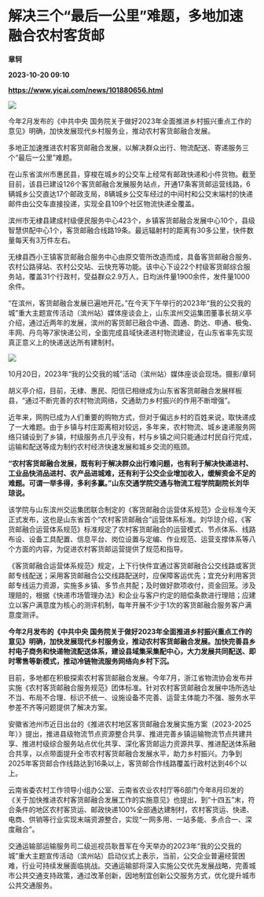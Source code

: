 # 解决三个“最后一公里”难题，多地加速融合农村客货邮
**章轲**

**2023-10-20 09:10**

**https://www.yicai.com/news/101880656.html**

![](https://imgcdn.yicai.com/uppics/slides/2023/10/2c57067841a194d882f6f1dbc136b4f4.jpg)

今年2月发布的《中共中央 国务院关于做好2023年全面推进乡村振兴重点工作的意见》明确，加快发展现代乡村服务业，推动农村客货邮融合发展。

多地正加速推进农村客货邮融合发展，以解决群众出行、物流配送、寄递服务三个“最后一公里”难题。

在山东省滨州市惠民县，穿梭在城乡的公交车上经常有邮政快递和小件货物。截至目前，该县已建设126个客货邮融合发展服务站点，开通17条客货邮运营线路，6辆城乡公交直达17个邮政支局，8辆城乡公交车经过的中间村和公交末端村的快递邮件由公交车直接投递，实现全县109个社区物流快递全覆盖。

滨州市无棣县建成村级便民服务中心423个，乡镇客货邮融合发展中心10个，县级智慧供配中心1个，客货邮融合线路19条。最远辐射村的距离有30多公里，快件数量每天有3万件左右。

无棣县西小王镇客货邮融合服务中心由原交管所改造而成，具备客货邮融合服务、农村公路驿站、农村公交站、云快充等功能。该中心下设22个村级客货邮综合服务站，覆盖31个行政村，受益群众2.9万人，日均派件量1900余件，发件量1000余件。

“在滨州，客货邮融合发展已遍地开花。”在今天下午举行的2023年“我的公交我的城”重大主题宣传活动（滨州站）媒体座谈会上，山东滨州交运集团董事长胡义亭介绍，通过近两年的发展，滨州的客货邮已融合中通、圆通、韵达、申通、极兔、丰网、丹鸟等7家快递公司，全面完成县域快递进村物流建设，在山东省率先实现真正意义上的快递送达所有建制村。

![](https://imgcdn.yicai.com/uppics/images/2023/10/f7a10cf6563846a09a2f71f8ff10c924.jpg)

10月20日，2023年“我的公交我的城”活动（滨州站）媒体座谈会现场。摄影/章轲

胡义亭介绍，目前，无棣、惠民、阳信已相继成为山东省客货邮融合发展样板县，“通过不断完善的农村物流网络，交通助力乡村振兴的作用不断增强”。

近年来，网购已成为人们重要的购物方式，但对于偏远乡村的百姓来说，取快递成了一大难题。由于乡镇与村庄距离相对较远，多年来，农村物流、城乡速递服务网络只铺设到了乡镇，村级服务点几乎没有，村与乡镇之间只能通过村民自行完成，运输和配送等成为制约农村经济快速发展和城乡交流的瓶颈。

**“农村客货邮融合发展，既有利于解决群众出行难问题，也有利于解决快递进村、工业品快消品进村、农产品进城难，还有利于公交企业增加收入，缓解资金不足的难题。可谓一举多得，多利多赢。”山东交通学院交通与物流工程学院副院长刘华琼说。**

该学院与山东滨州交运集团联合制定的《客货邮融合运营体系规范》企业标准今天正式发布，这也是山东省首个“农村客货邮融合”运营体系标准。刘华琼介绍，《客货邮融合运营体系规范》标准规定了农村客货邮融合的运营模式、节点体系、线路布设、设备工具配置、信息平台、岗位设置与定编、作业规范、运营支撑体系等八个方面的内容，为促进农村客货邮运营提供了规范和指导。

《客货邮融合运营体系规范》规定，上下行快件宜通过客货邮融合公交线路或客货邮专线配送；采用客货邮融合公交线路配送时，应保障客运优先；宜充分利用客货邮专线运力资源，实施多乡镇、多节点共配；及时做好款项收付，资金回笼。涉及理赔的，根据《快递市场管理办法》和企业与客户约定的赔偿条款进行理赔；应建立以客户满意度为核心的测评机制，每年开展不少于1次的客货邮融合服务客户满意度测评。

**今年2月发布的《中共中央 国务院关于做好2023年全面推进乡村振兴重点工作的意见》明确，加快发展现代乡村服务业，推动农村客货邮融合发展。加快完善县乡村电子商务和快递物流配送体系，建设县域集采集配中心，大力发展共同配送、即时零售等新模式，推动冷链物流服务网络向乡村下沉。**

目前，多地都在积极探索农村客货邮融合发展。今年7月，浙江省物流协会发布并实施《农村客货邮融合服务规范》团体标准。针对农村客货邮融合发展中场所选址不当、布局不合理、标识不统一、设施设备不完善、运营主体能力不强、服务水平参差不齐等问题提供了解决方案。

安徽省池州市近日出台的《推进农村地区客货邮融合发展实施方案（2023-2025年）》提出，推进县级物流节点资源整合共享、推进完善乡镇运输物流节点共建共享、推进村级综合服务站点优化共享、深化客货邮运力资源共享、推进配送体系融合共享，以点带面提升全市农村客货邮融合发展水平，助力乡村振兴。力争到2025年客货邮合作线路达到16条以上，客货邮合作线路覆盖行政村达到46个以上。

云南省委农村工作领导小组办公室、云南省农业农村厅等6部门今年8月印发的《关于加快推进农村客货邮融合发展工作的实施意见》也提出，到“十四五”末，符合条件的地区农村客货运、邮政快递100%全部通达建制村，农村客货运、快递、电商、供销等行业实现末端资源整合，实现“一网多用、一站多能、多点合一、深度融合”。

交通运输部运输服务司二级巡视员耿晋军在今天举办的2023年“我的公交我的城”重大主题宣传活动（滨州站）启动仪式上表示，当前，公交企业普遍经营困难，行业可持续发展面临挑战。交通运输部将深入实施公交优先发展战略，完善城市公共交通支持政策，通过改革创新，因地制宜创新公交服务方式，优化提升城市公共交通服务。